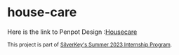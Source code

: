 # house-care

Here is the link to Penpot Design :[Housecare](https://design.penpot.app/#/workspace/7bde5548-9bcb-8041-8002-ac3a3fdc1ddc/82e31d90-3829-8139-8002-c3f949b77a84?page-id=1668aa04-31d2-8002-8002-e03f69cab3b4)


<sub>This project is part of [SilverKey's Summer 2023 Internship Program](https://www.silverkeytech.com/blog/p/silverkey-monitor/silverkey-summer-internship-2023).</sub>
